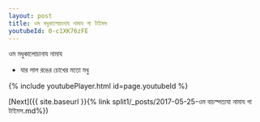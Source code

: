 ```yaml
---
layout: post
title: ওম মধুকালোচানায নামায গা টাইমস
youtubeId: 0-c1XK76zFE
---
```

 
 
 ওম মধুকালোচানায নামায  
 
 -  যার লাল রঙের চোখের মতো মধু 
 
  
 
  
 
 
 
 
 
 


{% include youtubePlayer.html id=page.youtubeId %}
 
[Next]({{ site.baseurl }}{% link  split1/_posts/2017-05-25-ওম বাচস্পত্যযা নামায গা টাইমস.md%})
 
